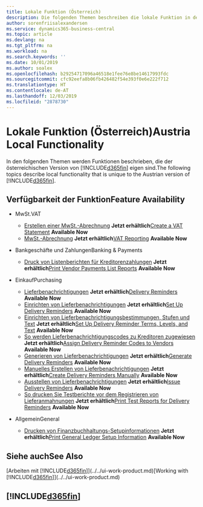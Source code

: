 ```yaml
---
title: Lokale Funktion (Österreich)
description: Die folgenden Themen beschreiben die lokale Funktion in der österreichischen Version von Business Central.
author: sorenfriisalexandersen
ms.service: dynamics365-business-central
ms.topic: article
ms.devlang: na
ms.tgt_pltfrm: na
ms.workload: na
ms.search.keywords: ''
ms.date: 10/01/2019
ms.author: soalex
ms.openlocfilehash: b29254717096a46518e1fee76e8be14617993fdc
ms.sourcegitcommit: cfc92eefa8b06fb426482f54e393f0e6e222f712
ms.translationtype: HT
ms.contentlocale: de-AT
ms.lasthandoff: 12/03/2019
ms.locfileid: "2878730"
---
```

# <a name="austria-local-functionality"></a><span data-ttu-id="02946-103">Lokale Funktion (Österreich)</span><span class="sxs-lookup"><span data-stu-id="02946-103">Austria Local Functionality</span></span>
<span data-ttu-id="02946-104">In den folgenden Themen werden Funktionen beschrieben, die der österreichischen Version von [!INCLUDE[d365fin](../../includes/d365fin_md.md)] eigen sind.</span><span class="sxs-lookup"><span data-stu-id="02946-104">The following topics describe local functionality that is unique to the Austrian version of [!INCLUDE[d365fin](../../includes/d365fin_md.md)].</span></span>  

## <a name="feature-availability"></a><span data-ttu-id="02946-105">Verfügbarkeit der Funktion</span><span class="sxs-lookup"><span data-stu-id="02946-105">Feature Availability</span></span>

* <span data-ttu-id="02946-106">MwSt.</span><span class="sxs-lookup"><span data-stu-id="02946-106">VAT</span></span>
    * <span data-ttu-id="02946-107">[Erstellen einer MwSt.-Abrechnung](how-to-create-a-vat-statement.md) **Jetzt erhältlich**</span><span class="sxs-lookup"><span data-stu-id="02946-107">[Create a VAT Statement](how-to-create-a-vat-statement.md) **Available Now**</span></span>
    * <span data-ttu-id="02946-108">[MwSt.-Abrechnung](vat-reporting.md) **Jetzt erhältlich**</span><span class="sxs-lookup"><span data-stu-id="02946-108">[VAT Reporting](vat-reporting.md) **Available Now**</span></span>

* <span data-ttu-id="02946-109">Bankgeschäfte und Zahlungen</span><span class="sxs-lookup"><span data-stu-id="02946-109">Banking & Payments</span></span>
    * <span data-ttu-id="02946-110">[Druck von Listenberichten für Kreditorenzahlungen](how-to-print-vendor-payments-list-reports.md) **Jetzt erhältlich**</span><span class="sxs-lookup"><span data-stu-id="02946-110">[Print Vendor Payments List Reports](how-to-print-vendor-payments-list-reports.md) **Available Now**</span></span>

* <span data-ttu-id="02946-111">Einkauf</span><span class="sxs-lookup"><span data-stu-id="02946-111">Purchasing</span></span>
    * <span data-ttu-id="02946-112">[Lieferbenachrichtigungen](delivery-reminders.md) **Jetzt erhältlich**</span><span class="sxs-lookup"><span data-stu-id="02946-112">[Delivery Reminders](delivery-reminders.md) **Available Now**</span></span>
    * <span data-ttu-id="02946-113">[Einrichten von Lieferbenachrichtigungen](how-to-set-up-delivery-reminders.md) **Jetzt erhältlich**</span><span class="sxs-lookup"><span data-stu-id="02946-113">[Set Up Delivery Reminders](how-to-set-up-delivery-reminders.md) **Available Now**</span></span>
    * <span data-ttu-id="02946-114">[Einrichten von Lieferbenachrichtigungsbestimmungen, Stufen und Text](how-to-set-up-delivery-reminder-terms-levels-and-text.md) **Jetzt erhältlich**</span><span class="sxs-lookup"><span data-stu-id="02946-114">[Set Up Delivery Reminder Terms, Levels, and Text](how-to-set-up-delivery-reminder-terms-levels-and-text.md) **Available Now**</span></span>
    * <span data-ttu-id="02946-115">[So werden Lieferbenachrichtigungscodes zu Kreditoren zugewiesen](how-to-assign-delivery-reminder-codes-to-vendors.md) **Jetzt erhältlich**</span><span class="sxs-lookup"><span data-stu-id="02946-115">[Assign Delivery Reminder Codes to Vendors](how-to-assign-delivery-reminder-codes-to-vendors.md) **Available Now**</span></span>
    * <span data-ttu-id="02946-116">[Generieren von Lieferbenachrichtigungen](how-to-generate-delivery-reminders.md) **Jetzt erhältlich**</span><span class="sxs-lookup"><span data-stu-id="02946-116">[Generate Delivery Reminders](how-to-generate-delivery-reminders.md) **Available Now**</span></span>
    * <span data-ttu-id="02946-117">[Manuelles Erstellen von Lieferbenachrichtigungen](how-to-create-delivery-reminders-manually.md) **Jetzt erhältlich**</span><span class="sxs-lookup"><span data-stu-id="02946-117">[Create Delivery Reminders Manually](how-to-create-delivery-reminders-manually.md) **Available Now**</span></span>
    * <span data-ttu-id="02946-118">[Ausstellen von Lieferbenachrichtigungen](how-to-issue-delivery-reminders.md) **Jetzt erhältlich**</span><span class="sxs-lookup"><span data-stu-id="02946-118">[Issue Delivery Reminders](how-to-issue-delivery-reminders.md) **Available Now**</span></span>
    * <span data-ttu-id="02946-119">[So drucken Sie Testberichte vor dem Registrieren von Lieferanmahnungen](how-to-print-test-reports-for-delivery-reminders.md) **Jetzt erhältlich**</span><span class="sxs-lookup"><span data-stu-id="02946-119">[Print Test Reports for Delivery Reminders](how-to-print-test-reports-for-delivery-reminders.md) **Available Now**</span></span>

* <span data-ttu-id="02946-120">Allgemein</span><span class="sxs-lookup"><span data-stu-id="02946-120">General</span></span>
    * <span data-ttu-id="02946-121">[Drucken von Finanzbuchhaltungs-Setupinformationen](how-to-print-general-ledger-setup-information.md) **Jetzt erhältlich**</span><span class="sxs-lookup"><span data-stu-id="02946-121">[Print General Ledger Setup Information](how-to-print-general-ledger-setup-information.md) **Available Now**</span></span>

## <a name="see-also"></a><span data-ttu-id="02946-122">Siehe auch</span><span class="sxs-lookup"><span data-stu-id="02946-122">See Also</span></span>
<span data-ttu-id="02946-123">[Arbeiten mit [!INCLUDE[d365fin](../../includes/d365fin_md.md)]](../../ui-work-product.md)</span><span class="sxs-lookup"><span data-stu-id="02946-123">[Working with [!INCLUDE[d365fin](../../includes/d365fin_md.md)]](../../ui-work-product.md)</span></span>

## [!INCLUDE[d365fin](../../includes/free_trial_md.md)]  
